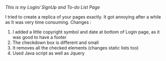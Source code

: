 *This is  my Login/ SignUp and To-do List Page*

I tried to create a replica of your pages exactly. It got annoying after a while as It was very time consuming.
Changes :
1. I added a little copyright symbol and date at bottom of Login page, as it was good to have a footer
2. The checkdown box is different and small
3. It removes all the checked elements (changes static lists too)
4. Used Java script as well as Jquery 
